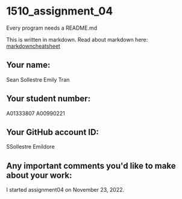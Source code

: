 # 1510_assignment_04

Every program needs a README.md

This is written in markdown. Read about markdown here: [markdowncheatsheet](https://www.markdownguide.org/cheat-sheet/)

## Your name:
Sean Sollestre
Emily Tran

## Your student number:
A01333807
A00990221

## Your GitHub account ID:
SSollestre
Emildore

## Any important comments you'd like to make about your work:
I started assignment04 on November 23, 2022.
